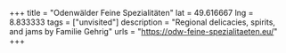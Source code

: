 +++
title = "Odenwälder Feine Spezialitäten"
lat = 49.616667
lng = 8.833333
tags = ["unvisited"]
description = "Regional delicacies, spirits, and jams by Familie Gehrig"
urls = "https://odw-feine-spezialitaeten.eu/"
+++